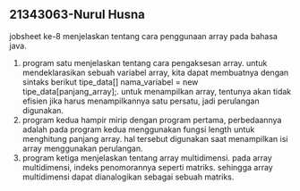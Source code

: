 ## 21343063-Nurul Husna
jobsheet ke-8 menjelaskan tentang cara penggunaan array pada bahasa java. 
1. program satu menjelaskan tentang cara pengaksesan array. untuk mendeklarasikan sebuah variabel array, kita dapat membuatnya dengan sintaks berikut 
  tipe_data[] nama_variabel = new tipe_data[panjang_array];. untuk menampilkan array, tentunya akan tidak efisien jika harus menampilkannya satu persatu, jadi perulangan   digunakan.
2. program kedua hampir mirip dengan program pertama, perbedaannya adalah pada program kedua menggunakan fungsi length untuk menghitung panjang array. hal tersebut digunakan saat menampilkan isi array menggunakan perulangan.
3. program ketiga menjelaskan tentang array multidimensi. pada array multidimensi, indeks penomorannya seperti matriks. sehingga array multidimensi dapat dianalogikan sebagai sebuah matriks.
